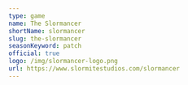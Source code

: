 ```yaml
---
type: game
name: The Slormancer
shortName: slormancer
slug: the-slormancer
seasonKeyword: patch
official: true
logo: /img/slormancer-logo.png
url: https://www.slormitestudios.com/slormancer
---
```

